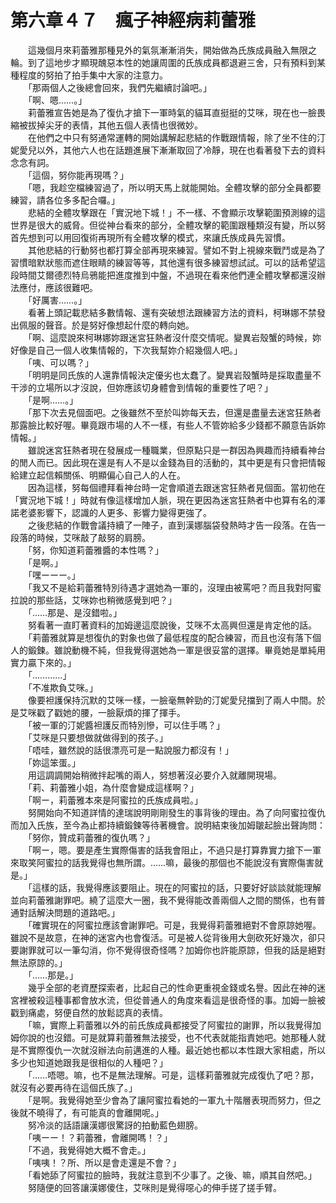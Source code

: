 # 第六章４７　瘋子神經病莉蕾雅
　　這幾個月來莉蕾雅那種見外的氣氛漸漸消失，開始做為氏族成員融入無限之輪。到了這地步才顯現醜惡本性的她讓周圍的氏族成員都退避三舍，只有預料到某種程度的努拍了拍手集中大家的注意力。\
　　「那兩個人之後總會回來，我們先繼續討論吧。」\
　　「啊、嗯……。」\
　　莉蕾雅宣告她是為了復仇才搶下一軍時氣的貓耳直挺挺的艾咪，現在也一臉畏縮被拔掉尖牙的表情，其他五個人表情也很微妙。\
　　在他們之中只有努通常運轉的開始講解起悲結的作戰跟情報，除了坐不住的汀妮愛兒以外，其他六人也在話題進展下漸漸取回了冷靜，現在也看著發下去的資料念念有詞。\
　　「這個，努你能再現嗎？」\
　　「嗯，我趁空檔練習過了，所以明天馬上就能開始。全體攻擊的部分全員都要練習，請各位多多配合囉。」\
　　悲結的全體攻擊跟在「實況地下城！」不一樣、不會顯示攻擊範圍預測線的這世界是很大的威脅。但從神台看來的部分，全體攻擊的範圍跟種類沒有變，所以努首先想到可以用回復術再現所有全體攻擊的模式，來讓氏族成員先習慣。\
　　其他悲結的行動努也都打算全部再現來練習。譬如不對上視線來戰鬥或是為了習慣暗默狀態而遮住眼睛的練習等等，其他還有很多練習想試試。可以的話希望這段時間艾爾德烈特烏鴉能把進度推到中盤，不過現在看來他們連全體攻擊都還沒辦法應付，應該很難吧。\
　　「好厲害……。」\
　　看著上頭記載悲結多數情報、還有突破想法跟練習方法的資料，柯琳娜不禁發出佩服的聲音。於是努好像想起什麼的轉向她。\
　　「啊、這麼說來柯琳娜妳跟迷宮狂熱者沒什麼交情呢。變異岩殼蟹的時候，妳好像是自己一個人收集情報的，下次我幫妳介紹幾個人吧。」\
　　「咦、可以嗎？」\
　　「明明是同氏族的人還靠情報決定優劣也太蠢了。變異岩殼蟹時是採取盡量不干涉的立場所以才沒說，但妳應該切身體會到情報的重要性了吧？」\
　　「是啊……。」\
　　「那下次去見個面吧。之後雖然不至於叫妳每天去，但還是盡量去迷宮狂熱者那露臉比較好喔。畢竟跟市場的人不一樣，有些人不管妳給多少錢都不願意告訴妳情報。」\
　　雖說迷宮狂熱者現在發展成一種職業，但原點只是一群因為興趣而持續看神台的閒人而已。因此現在還是有人不是以金錢為目的活動的，其中更是有只會把情報給建立起信賴關係、明顯偏心自己人的人在。\
　　因為這樣，努每個禮拜看神台時一定會順道去跟迷宮狂熱者見個面。當初他在「實況地下城！」時就有像這樣增加人脈，現在更因為迷宮狂熱者中也算有名的澤諾老婆影響下，認識的人更多、影響力變得更強了。\
　　之後悲結的作戰會議持續了一陣子，直到漢娜腦袋發熱時才告一段落。在告一段落的時候，艾咪敲了敲努的肩膀。\
　　「努，你知道莉蕾雅醬的本性嗎？」\
　　「是啊。」\
　　「嘿ーーー。」\
　　「我又不是給莉蕾雅特別待遇才選她為一軍的，沒理由被罵吧？而且我對阿蜜拉說的那些話，艾咪妳也稍微感覺到吧？」\
　　「……那是、是沒錯啦。」\
　　努看著一直盯著資料的加姆邊這麼說後，艾咪不太高興但還是肯定他的話。\
　　「莉蕾雅就算是想復仇的對象也做了最低程度的配合練習，而且也沒有落下個人的鍛鍊。雖說動機不純，但我覺得選她為一軍是很妥當的選擇。畢竟她是單純用實力贏下來的。」\
　　「…………」\
　　「不准欺負艾咪。」\
　　像要袒護保持沉默的艾咪一樣，一臉毫無幹勁的汀妮愛兒擋到了兩人中間。於是艾咪戳了戳她的腰，一臉厭煩的揮了揮手。\
　　「被一軍的汀妮醬袒護反而特別慘，可以住手嗎？」\
　　「艾咪是只要想做就做得到的孩子。」\
　　「唔哇，雖然說的話很漂亮可是一點說服力都沒有！」\
　　「妳這笨蛋。」\
　　用這調調開始稍微拌起嘴的兩人，努想著沒必要介入就離開現場。\
　　「莉、莉蕾雅小姐，為什麼會變成這樣啊？」\
　　「啊ー，莉蕾雅本來是阿蜜拉的氏族成員啦。」\
　　努開始向不知道詳情的達瑞說明剛剛發生的事背後的理由。為了向阿蜜拉復仇而加入氏族，至今為止都持續鍛鍊等待著機會。說明結束後加姆皺起臉出聲詢問：\
　　「努你，贊成莉蕾雅的復仇嗎？」\
　　「啊ー，嗯。要是產生實際傷害的話我會阻止，不過只是打算靠實力搶下一軍來取笑阿蜜拉的話我覺得也無所謂。……嘛，最後的那個也不能說沒有實際傷害就是。」\
　　「這樣的話，我覺得應該要阻止。現在的阿蜜拉的話，只要好好談談就能理解並向莉蕾雅謝罪吧。繞了這麼大一圈，我不覺得能改善兩個人之間的關係，也有普通對話解決問題的道路吧。」\
　　「確實現在的阿蜜拉應該會謝罪吧。可是，我覺得莉蕾雅絕對不會原諒她喔。雖說不是故意，在神的迷宮內也會復活。可是被人從背後用大劍砍死好幾次，卻只要謝罪就可以一筆勾消，你不覺得很奇怪嗎？加姆你也許能原諒，但我的話是絕對無法原諒的。」\
　　「……那是。」\
　　幾乎全部的老資歷探索者，比起自己的性命更重視金錢或名譽。因此在神的迷宮裡被殺這種事都會放水流，但從普通人的角度來看這是很奇怪的事。加姆一臉被戳到痛處，努便自然的放鬆認真的表情。\
　　「嘛，實際上莉蕾雅以外的前氏族成員都接受了阿蜜拉的謝罪，所以我覺得加姆你說的也沒錯。可是就算莉蕾雅無法接受，也不代表就能指責她吧。她那種人就是不實際復仇一次就沒辦法向前邁進的人種。最近她也都以本性跟大家相處，所以多少也知道她跟我是很相似的人種吧？」\
　　「……唔嗯。嘛，也不是無法理解。可是，這樣莉蕾雅就完成復仇了吧？那，就沒有必要再待在這個氏族了。」\
　　「是啊。我覺得她至少會為了讓阿蜜拉看她的一軍九十階層表現而努力，但之後就不曉得了，有可能真的會離開呢。」\
　　努冷淡的話語讓漢娜很驚訝的拍動藍色翅膀。\
　　「咦ーー！？莉蕾雅，會離開嗎！？」\
　　「不過，我覺得她大概不會走。」\
　　「咦咦！？所、所以是會走還是不會？」\
　　「看她舔了阿蜜拉的臉時，我就注意到不少事了。之後、嘛，順其自然吧。」\
　　努隨便的回答讓漢娜傻住，艾咪則是覺得噁心的伸手搓了搓手臂。